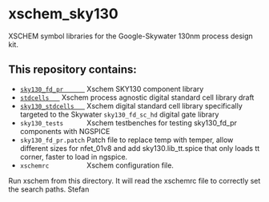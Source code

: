 # xschem_sky130
XSCHEM symbol libraries for the Google-Skywater 130nm process design kit. 
## This repository contains:

- [`sky130_fd_pr      `](https://github.com/StefanSchippers/xschem_sky130/tree/main/sky130_fd_pr) Xschem SKY130 component library
- [`stdcells   `](https://github.com/StefanSchippers/xschem_sky130/tree/main/stdcells) Xschem process agnostic digital standard cell library draft
- [`sky130_stdcells   `](https://github.com/StefanSchippers/xschem_sky130/tree/main/sky130_stdcells) Xschem digital standard cell library specifically targeted to the Skywater `sky130_fd_sc_hd` digital gate library
- `sky130_tests      ` Xschem testbenches for testing sky130_fd_pr components with NGSPICE
- `sky130_fd_pr.patch` Patch file to replace temp with temper, allow different sizes for nfet_01v8 and add sky130.lib_tt.spice that only loads tt corner, faster to load in ngspice.
- `xschemrc          ` Xschem configuration file.

Run xschem from this directory. It will read the xschemrc file to correctly set the search paths.
Stefan
